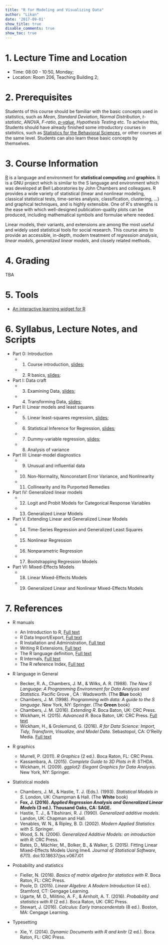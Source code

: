 ```yaml
---
title: "R for Modeling and Visualizing Data"
author: "Likan"
date: '2017-09-01'
show_title: true
disable_comments: true
show_toc: true
---
```

# 1. Lecture Time and Location

- Time: 08:00 - 10:50, Monday;
- Location: Room 206, Teaching Building 2;

# 2. Prerequisites

Students of this course should be familiar with the basic concepts used in statistics, such as *Mean*, *Standard Deviation*, *Normal Distribution*, *t-statistic*, *ANOVA*, *F-ratio*, [*p-value*](https://likan.info/cn/post/2017-08-11-p-values-bayes-factor/), *Hypothesis Testing* etc. To acheive this, Students should have already finished some introductory courses in statistics, such as [Statistics for the Behavioral Sciences](/en/teach/stat_behav_sci/), or other courses at the same level. Students can also learn these basic concepts by themselves.

# 3. Course Information

[R](https://cran.r-project.org) is a language and environment for **statistical computing** and **graphics**. It is a GNU project which is similar to the S language and environment which was developed at Bell Laboratories by John Chambers and colleagues. R provides a wide variety of statistical (linear and nonlinear modeling, classical statistical tests, time-series analysis, classification, clustering, …) and graphical techniques, and is highly extensible. One of R's strengths is the ease with which well-designed publication-quality plots can be produced, including mathematical symbols and formulae where needed.

Linear models, their variants, and extensions are among the most useful and widely used statistical tools for social research. This course aims to provide an accessible, in-depth, modern treatment of *regression analysis*, *linear models*, *generalized linear models*, and closely related methods.

# 4. Grading

TBA

# 5. Tools

- [An interactive learning widget for R](/en/teach/model_vis_data/InteractiveR/)

# 6. Syllabus, Lecture Notes, and Scripts

- Part 0: Introduction
    - 01. Course introduction, [slides](https://rmodelvis.likan.info/2017_CH_01.pdf);
    - 02. R basics, [slides](https://rmodelvis.likan.info/2017_CH_02.pdf);
- Part I: Data craft
    - 03. Examining Data, [slides](https://rmodelvis.likan.info/2017_CH_03.pdf);
    - 04. Transforming Data, [slides](https://rmodelvis.likan.info/2017_CH_04.pdf);
- Part II: Linear models and least squares
    - 05. Linear least-squares regression, [slides](https://rmodelvis.likan.info/2017_CH_05.pdf);
    - 06. Statistical Inference for Regression, [slides](https://rmodelvis.likan.info/2017_CH_06.pdf);
    - 07. Dummy-variable regression, [slides](https://rmodelvis.likan.info/2017_CH_07.pdf);
    - 08. Analysis of variance
- Part III: Linear-model diagnostics
    - 09. Unusual and influential data
    - 10. Non-Normality, Nonconstant Error Variance, and Nonlinearity
    - 11. Collinearity and Its Purported Remedies
- Part IV: Generalized linear models
    - 12. Logit and Probit Models for Categorical Response Variables
    - 13. Generalized Linear Models
- Part V. Extending Linear and Generalized Linear Models
    - 14. Time-Series Regression and Generalized Least Squares
    - 15. Nonlinear Regression
    - 16. Nonparametric Regression
    - 17. Bootstrapping Regression Models
- Part VI: Mixed-Effects Models
    - 18. Linear Mixed-Effects Models
    - 19. Generalized Linear and Nonlinear Mixed-Effects Models


# 7. References

- R manuals
    - An Introduction to R, [Full text](https://cran.r-project.org/doc/manuals/r-release/R-intro.pdf)
    - R Data Import/Export, [Full text](https://cran.r-project.org/doc/manuals/r-release/R-data.pdf)
    - R Installation and Administration, [Full text](https://cran.r-project.org/doc/manuals/r-release/R-admin.pdf)
    - Writing R Extensions, [Full text](https://cran.r-project.org/doc/manuals/r-release/R-exts.pdf)
    - The R language definition, [Full text](https://cran.r-project.org/doc/manuals/r-release/R-lang.pdf)
    - R Internals, [Full text](https://cran.r-project.org/doc/manuals/r-release/R-ints.pdf)
    - The R reference Index, [Full text](https://cran.r-project.org/doc/manuals/r-release/fullrefman.pdf)

- R language in General
    - Becker, R. A., Chambers, J. M., & Wilks, A. R. (1988). *The New S Language: A Programming Environment for Data Analysis and Statistics*. Pacific Grove , CA : Wadsworth. (The **Blue** book)
    - Chambers, J. M. (1998). *Programming with data: A guide to the S language*. New York, NY: Springer. (The **Green** book)
    - Chambers, J. M. (2016). *Extending R*. Boca Baton, UK: CRC Press.
    - Wickham, H. (2015). *Advanced R*. Boca Baton, UK: CRC Press. [Full text](http://adv-r.had.co.nz)
    - Wickham, H., & Grolemund, G. (2016). *R for Data Science: Import, Tidy, Transform, Visualize, and Model Data*. Sebastopol, CA: O’Reilly Media. [Full text](http://r4ds.had.co.nz)

- R graphics
    - Murrell, P. (2011). *R Graphics* (2 ed.). Boca Raton, FL: CRC Press.
    - Kassambara, A. (2015). *Complete Guide to 3D Plots in R*: STHDA.
    - Wickham, H. (2009). *ggplot2: Elegant Graphics for Data Analysis*. New York, NY: Springer.

- Statistical models
    - Chambers, J. M., & Hastie, T. J. (Eds.). (1993). *Statistical Models in S*. London, UK: Champman & Hall. (The **White** book)
    - **Fox, J. (2016). *Applied Regression Analysis and Generalized Linear Models* (3 ed.). Thousand Oaks, CA: SAGE.**
    - Hastie, T. J., & Tibshirani, R. J. (1990). *Generalized additive models*. Landon, UK: Chapman and Hall.
    - Venables, W. N., & Ripley, B. D. (2002).  *Modern Applied Statistics with S*. Springer.
    - Wood, S. N. (2006). *Generalized Additive Models: an introduction with R*: CRC Press.
    - Bates, D., Mächler, M., Bolker, B., & Walker, S. (2015). Fitting Linear Mixed-Effects Models Using lme4. *Journal of Statistical Software, 67*(1). doi:10.18637/jss.v067.i01

- Probability and statistics
    - Fieller, N. (2016). *Basics of matrix algebra for statistics with R*. Boca Raton, FL: CRC Press.
    - Poole, D. (2015). *Linear Algebra: A Modern Introduction* (4 ed.). Stamford, CT: Gengage Learning.
    - Ugarte, M. D., Militino, A. F., & Arnholt, A. T. (2016). *Probability and statistics with R* (2 ed.). Boca Raton, UK: CRC Press.
    - Stewart, J. (2016). *Calculus: Early transcendentals* (8 ed.). Boston, MA: Cengage Learning.

- Typesetting
    - Xie, Y. (2014). *Dynamic Documents with R and knitr* (2 ed.). Boca Raton, FL: CRC Press.
